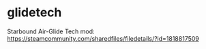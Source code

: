 # glidetech
Starbound Air-Glide Tech mod: https://steamcommunity.com/sharedfiles/filedetails/?id=1818817509
